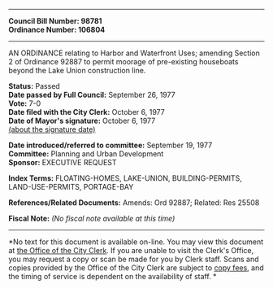 * * * * *  
  
**Council Bill Number: [](#h0)[](#h2)98781**   
**Ordinance Number: 106804**  
  
* * * * *  
  
AN ORDINANCE relating to Harbor and Waterfront Uses; amending Section 2 of Ordinance 92887 to permit moorage of pre-existing houseboats beyond the Lake Union construction line.  
  
**Status:** Passed   
**Date passed by Full Council:** September 26, 1977   
**Vote:** 7-0   
**Date filed with the City Clerk:** October 6, 1977   
**Date of Mayor's signature:** October 6, 1977   
[(about the signature date)](/~public/approvaldate.htm)   
  
  
**Date introduced/referred to committee:** September 19, 1977   
**Committee:** Planning and Urban Development   
**Sponsor:** EXECUTIVE REQUEST   
  
**Index Terms:** FLOATING-HOMES, LAKE-UNION, BUILDING-PERMITS, LAND-USE-PERMITS, PORTAGE-BAY  
  
**References/Related Documents:** Amends: Ord 92887; Related: Res 25508  
  
**Fiscal Note:** *(No fiscal note available at this time)*  
  
* * * * *  
  
*No text for this document is available on-line. You may view this document at [the Office of the City Clerk](http://www.seattle.gov/leg/clerk/contactUs.htm). If you are unable to visit the Clerk's Office, you may request a copy or scan be made for you by Clerk staff. Scans and copies provided by the Office of the City Clerk are subject to [copy fees](http://clerk.seattle.gov/~public/clerkfees.htm), and the timing of service is dependent on the availability of staff. *  
  
  
